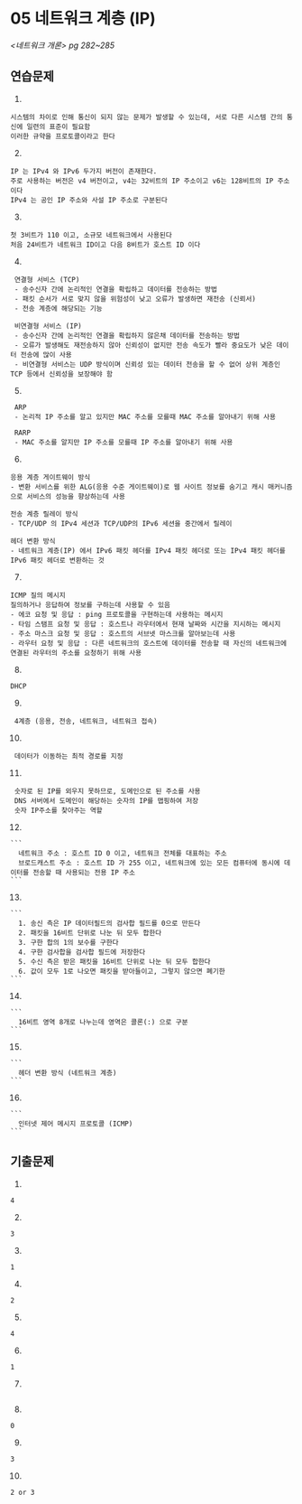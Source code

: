 # 05 네트워크 계층 (IP)

*<네트워크 개론> pg 282~285*



## 연습문제

1. 

   ```
   시스템의 차이로 인해 통신이 되지 않는 문제가 발생할 수 있는데, 서로 다른 시스템 간의 통신에 일련의 표준이 필요함
   이러한 규약을 프로토콜이라고 한다
   ```

2. 

   ```
   IP 는 IPv4 와 IPv6 두가지 버전이 존재한다.
   주로 사용하는 버전은 v4 버전이고, v4는 32비트의 IP 주소이고 v6는 128비트의 IP 주소이다
   IPv4 는 공인 IP 주소와 사설 IP 주소로 구분된다
   ```

3. 

   ```
   첫 3비트가 110 이고, 소규모 네트워크에서 사용된다
   처음 24비트가 네트워크 ID이고 다음 8비트가 호스트 ID 이다
   ```

4. 

  ```
   연결형 서비스 (TCP)
   - 송수신자 간에 논리적인 연결을 확립하고 데이터를 전송하는 방법
   - 패킷 순서가 서로 맞지 않을 위험성이 낮고 오류가 발생하면 재전송 (신뢰서)
   - 전송 계층에 해당되는 기능 

   비연결형 서비스 (IP)
   - 송수신자 간에 논리적인 연결을 확립하지 않은채 데이터를 전송하는 방법
   - 오류가 발생해도 재전송하지 않아 신뢰성이 없지만 전송 속도가 빨라 중요도가 낮은 데이터 전송에 많이 사용
   - 비연결형 서비스는 UDP 방식이며 신뢰성 있는 데이터 전송을 할 수 없어 상위 계층인 TCP 등에서 신뢰성을 보장해야 함
  ```

5. 

  ```
   ARP
   - 논리적 IP 주소를 알고 있지만 MAC 주소를 모를때 MAC 주소를 알아내기 위해 사용

   RARP
   - MAC 주소를 알지만 IP 주소를 모를때 IP 주소를 알아내기 위해 사용   
  ```

6. 

   ```
   응용 계층 게이트웨이 방식
   - 변환 서비스를 위한 ALG(응용 수준 게이트웨이)로 웹 사이트 정보를 숨기고 캐시 매커니즘으로 서비스의 성능을 향상하는데 사용

   전송 계층 릴레이 방식
   - TCP/UDP 의 IPv4 세션과 TCP/UDP의 IPv6 세션을 중간에서 릴레이

   헤더 변환 방식
   - 네트워크 계층(IP) 에서 IPv6 패킷 헤더를 IPv4 패킷 헤더로 또는 IPv4 패킷 헤더를 IPv6 패킷 헤더로 변환하는 것
   ```

7. 

   ```
   ICMP 질의 메시지
   질의하거나 응답하여 정보를 구하는데 사용할 수 있음
   - 에코 요청 및 응답 : ping 프로토콜을 구현하는데 사용하는 메시지
   - 타임 스탬프 요청 및 응답 : 호스트나 라우터에서 현재 날짜와 시간을 지시하는 메시지
   - 주소 마스크 요청 및 응답 : 호스트의 서브넷 마스크를 알아보는데 사용
   - 라우터 요청 및 응답 : 다른 네트워크의 호스트에 데이터를 전송할 때 자신의 네트워크에 연결된 라우터의 주소를 요청하기 위해 사용
   ```

8. 

   ```
   DHCP   
   ```

9. 

  ```
   4계층 (응용, 전송, 네트워크, 네트워크 접속)
  ```

10. 

  ```
   데이터가 이동하는 최적 경로를 지정
  ```

11. 

  ```
   숫자로 된 IP를 외우지 못하므로, 도메인으로 된 주소를 사용
   DNS 서버에서 도메인이 해당하는 숫자의 IP를 맵핑하여 저장
   숫자 IP주소를 찾아주는 역할  
  ```

12. 

    ```
      네트워크 주소 : 호스트 ID 0 이고, 네트워크 전체를 대표하는 주소
      브로드캐스트 주소 : 호스트 ID 가 255 이고, 네트워크에 있는 모든 컴퓨터에 동시에 데이터를 전송할 때 사용되는 전용 IP 주소
    ```

13. 

    ```
      1. 송신 측은 IP 데이터필드의 검사합 필드를 0으로 만든다
      2. 패킷을 16비트 단위로 나눈 뒤 모두 합한다
      3. 구한 합의 1의 보수를 구한다
      4. 구한 검사합을 검사합 필드에 저장한다
      5. 수신 측은 받은 패킷을 16비트 단위로 나눈 뒤 모두 합한다
      6. 값이 모두 1로 나오면 패킷을 받아들이고, 그렇지 않으면 폐기한
    ```

14. 

    ```
      16비트 영역 8개로 나누는데 영역은 콜론(:) 으로 구분
    ```

15. 

    ```
      헤더 변환 방식 (네트워크 계층)    
    ```

16. 

    ```
      인터넷 제어 메시지 프로토콜 (ICMP)
    ```

## 기출문제

1. 

   ```
  4
   ```

2. 

  ```
  3
  ```

3. 

  ```
  1 
  ```

4. 

   ```
   2
   ```

5. 

   ```
   4
   ```

6. 

   ```
   1
   ```

7. 

   ```
   
   ```

8. 

   ```
   0
   ```

9. 

   ```
   3
   ```

10. 

  ```
  2 or 3
  ```